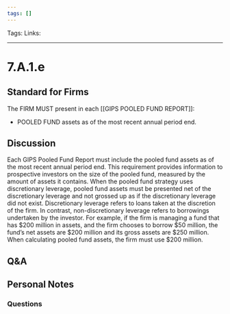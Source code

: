 ```yaml
---
tags: []
---
```

Tags:
Links: 
___
# 7.A.1.e
## Standard for Firms
The FIRM MUST present in each [[GIPS POOLED FUND REPORT]]:
- POOLED FUND assets as of the most recent annual period end.
## Discussion
Each GIPS Pooled Fund Report must include the pooled fund assets as of the most recent annual period end. This requirement provides information to prospective investors on the size of the pooled fund, measured by the amount of assets it contains. When the pooled fund strategy uses discretionary leverage, pooled fund assets must be presented net of the discretionary leverage and not grossed up as if the discretionary leverage did not exist. Discretionary leverage refers to loans taken at the discretion of the firm. In contrast, non-discretionary leverage refers to borrowings undertaken by the investor. For example, if the firm is managing a fund that has $200 million in assets, and the firm chooses to borrow $50 million, the fund’s net assets are $200 million and its gross assets are $250 million. When calculating pooled fund assets, the firm must use $200 million.
## Q&A

## Personal Notes

### Questions